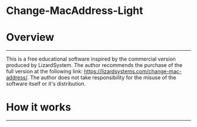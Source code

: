 # Change-MacAddress-Light

# Overview
__________________________________________________________________________________________________________________________________________________

This is a free educational software inspired by the commercial version produced by LizardSystem. The author recommends the purchase of the full 
version at the following link: https://lizardsystems.com/change-mac-address/. The author does not take responsibility for the misuse of the 
software itself or it's distribution.

# How it works
__________________________________________________________________________________________________________________________________________________
